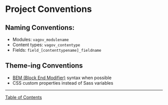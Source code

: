 # Project Conventions

## Naming Conventions:
* Modules: `vagov_modulename`
* Content types: `vagov_contentype`
* Fields: `field_[contenttypename]_fieldname`

## Theme-ing Conventions
* [BEM (Block End Modifier)](https://getbem.com/introduction/) syntax when possible
* CSS custom properties instead of Sass variables

----

[Table of Contents](../README.md)
